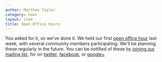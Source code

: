 ```yaml
---
author: Matthew Taylor
category: news
layout: item
title: Open Office Hours
---
```


You asked for it, so we've done it. We held our first <a href="http://www.youtube.com/watch?v=MWBFw4WoZxA" rel="prettyPhoto" title="NuPIC Open Office Hours - Oct 23, 2013">open office hour</a> last week, with several community members participating. We'll be planning these regularly in the future. You can be notified of these by [joining our mailing list](http://lists.numenta.org/mailman/listinfo/nupic_lists.numenta.org), for on [twitter](https://twitter.com/numenta), [facebook](https://www.facebook.com/pages/Numenta/321559142118), or [google+](https://www.google.com/+NumentaOrg).
